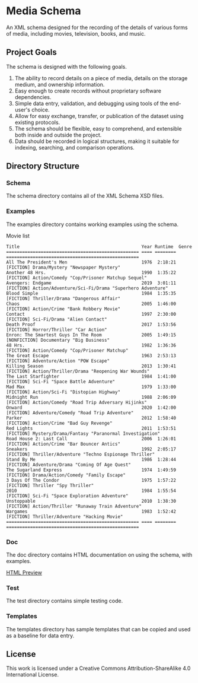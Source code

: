 # Media Schema

An XML schema designed for the recording of the details of various forms of media, 
including movies, television, books, and music.

## Project Goals

The schema is designed with the following goals.


1. The ability to record details on a piece of media, details on the storage medium, and ownership information.
2. Easy enough to create records without proprietary software dependencies.
3. Simple data entry, validation, and debugging using tools of the end-user's choice.
4. Allow for easy exchange, transfer, or publication of the dataset using existing protocols.
5. The schema should be flexible, easy to comprehend, and extensible both inside and outside the project.
6. Data should be recorded in logical structures, making it suitable for indexing, searching, and comparison operations.


## Directory Structure

### Schema

The schema directory contains all of the XML Schema XSD files.

### Examples

The examples directory contains working examples using the schema.

Movie list
```
Title                                              Year Runtime  Genre                                             
================================================== ==== ======== ==================================================
All The President's Men                            1976  2:18:21 [FICTION] Drama/Mystery "Newspaper Mystery"       
Another 48 Hrs.                                    1990  1:35:22 [FICTION] Action/Comedy "Cop/Prisoner Matchup Sequel"
Avengers: Endgame                                  2019  3:01:11 [FICTION] Action/Adventure/Sci-Fi/Drama "Superhero Adventure"
Blood Simple                                       1984  1:35:35 [FICTION] Thriller/Drama "Dangerous Affair"       
Chaos                                              2005  1:46:00 [FICTION] Action/Crime "Bank Robbery Movie"       
Contact                                            1997  2:30:00 [FICTION] Sci-Fi/Drama "Alien Contact"            
Death Proof                                        2017  1:53:56 [FICTION] Horror/Thriller "Car Action"            
Enron: The Smartest Guys In The Room               2005  1:49:15 [NONFICTION] Documentary "Big Business"           
48 Hrs.                                            1982  1:36:36 [FICTION] Action/Comedy "Cop/Prisoner Matchup"    
The Great Escape                                   1963  2:53:13 [FICTION] Adventure/Action "POW Escape"           
Killing Season                                     2013  1:30:41 [FICTION] Action/Thriller/Drama "Reopening War Wounds"
The Last Starfighter                               1984  1:41:00 [FICTION] Sci-Fi "Space Battle Adventure"         
Mad Max                                            1979  1:33:00 [FICTION] Action/Sci-Fi "Distopian Highway"       
Midnight Run                                       1988  2:06:09 [FICTION] Action/Comedy "Road Trip Adversary Hijinks"
Onward                                             2020  1:42:00 [FICTION] Adventure/Comedy "Road Trip Adventure"  
Parker                                             2012  1:58:40 [FICTION] Action/Crime "Bad Guy Revenge"          
Red Lights                                         2011  1:53:51 [FICTION] Mystery/Drama/Fantasy "Paranormal Investigation"
Road House 2: Last Call                            2006  1:26:01 [FICTION] Action/Crime "Bar Bouncer Antics"       
Sneakers                                           1992  2:05:17 [FICTION] Thriller/Adventure "Techno Espionage Thriller"
Stand By Me                                        1986  1:28:44 [FICTION] Adventure/Drama "Coming Of Age Quest"   
The Sugarland Express                              1974  1:49:59 [FICTION] Drama/Action/Comedy "Family Escape"     
3 Days Of The Condor                               1975  1:57:22 [FICTION] Thriller "Spy Thriller"                 
2010                                               1984  1:55:54 [FICTION] Sci-Fi "Space Exploration Adventure"    
Unstoppable                                        2010  1:38:30 [FICTION] Action/Thriller "Runaway Train Adventure"
Wargames                                           1983  1:52:42 [FICTION] Thriller/Adventure "Hacking Movie"      
================================================== ==== ======== ==================================================
```

### Doc

The doc directory contains HTML documentation on using the schema, with examples.

[HTML Preview](http://htmlpreview.github.io/?https://github.com/cjcodeproj/vtmedia-schema/blob/main/doc/index.html)

### Test

The test directory contains simple testing code.

### Templates

The templates directory has sample templates that can be copied and used as a baseline for data entry.

## License

This work is licensed under a Creative Commons Attribution-ShareAlike 4.0 International License.
